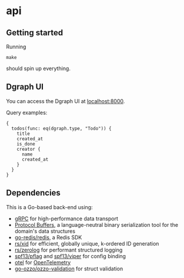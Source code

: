 # api

## Getting started
Running
```
make
```
should spin up everything.

## Dgraph UI
You can access the Dgraph UI at [localhost:8000](http://localhost:8000/).

Query examples:
```
{
  todos(func: eq(dgraph.type, "Todo")) {
    title
    created_at
    is_done
    creator {
      name
      created_at
    }
  }
}
```

## Dependencies
This is a Go-based back-end using:
* [gRPC](https://grpc.io/) for high-performance data transport
* [Protocol Buffers](https://developers.google.com/protocol-buffers), a language-neutral binary serialization tool for the domain's data structures
* [go-redis/redis](https://github.com/go-redis/redis), a Redis SDK
* [rs/xid](https://github.com/rs/xid) for efficient, globally unique, k-ordered ID generation
* [rs/zerolog](https://github.com/rs/zerolog) for performant structured logging
* [spf13/pflag](https://github.com/spf13/pflag) and [spf13/viper](https://github.com/spf13/viper) for config binding
* [otel](https://go.opentelemetry.io/otel) for [OpenTelemetry](https://opentelemetry.io/)
* [go-ozzo/ozzo-validation](https://github.com/go-ozzo/ozzo-validation) for struct validation